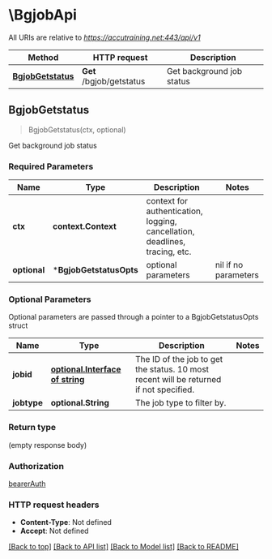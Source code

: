 # \BgjobApi

All URIs are relative to *https://accutraining.net:443/api/v1*

Method | HTTP request | Description
------------- | ------------- | -------------
[**BgjobGetstatus**](BgjobApi.md#BgjobGetstatus) | **Get** /bgjob/getstatus | Get background job status



## BgjobGetstatus

> BgjobGetstatus(ctx, optional)

Get background job status

### Required Parameters


Name | Type | Description  | Notes
------------- | ------------- | ------------- | -------------
**ctx** | **context.Context** | context for authentication, logging, cancellation, deadlines, tracing, etc.
 **optional** | ***BgjobGetstatusOpts** | optional parameters | nil if no parameters

### Optional Parameters

Optional parameters are passed through a pointer to a BgjobGetstatusOpts struct


Name | Type | Description  | Notes
------------- | ------------- | ------------- | -------------
 **jobid** | [**optional.Interface of string**](.md)| The ID of the job to get the status. 10 most recent will be returned if not specified. | 
 **jobtype** | **optional.String**| The job type to filter by. | 

### Return type

 (empty response body)

### Authorization

[bearerAuth](../README.md#bearerAuth)

### HTTP request headers

- **Content-Type**: Not defined
- **Accept**: Not defined

[[Back to top]](#) [[Back to API list]](../README.md#documentation-for-api-endpoints)
[[Back to Model list]](../README.md#documentation-for-models)
[[Back to README]](../README.md)

